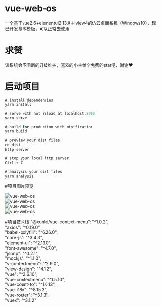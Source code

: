 # vue-web-os
一个基于vue2.6+elementui2.13.0＋iview4的仿云桌面系统（Windows10），现已开发基本模板，可以正常去使用

# 求赞
该系统会不间断的升级维护，喜欢的小主给个免费的star吧，谢谢❤

# 启动项目
```Java
# install dependencies
yarn install

# serve with hot reload at localhost:8080
yarn serve

# build for production with minification
yarn build

# preview your dist files
cd dist
http-server

# stop your local http server
Ctrl + C

# analysis your dist files
yarn analysis
```

#项目图片预览

![vue-web-os](https://s2.ax1x.com/2020/02/19/3A5L01.png "vue-web-os")  
![vue-web-os](https://s2.ax1x.com/2020/02/19/3A5OTx.png "vue-web-os")  
![vue-web-os](https://s2.ax1x.com/2020/02/19/3A576J.png "vue-web-os")  
![vue-web-os](https://s2.ax1x.com/2020/02/19/3A5HX9.png "vue-web-os")  


#项目技术栈
"@xunlei/vue-context-menu": "^1.0.2",<br>
    "axios": "^0.19.0",<br>
    "babel-polyfill": "^6.26.0",<br>
    "core-js": "^3.4.3",<br>
    "element-ui": "^2.13.0",<br>
    "font-awesome": "^4.7.0",<br>
    "jsonp": "^0.2.1",<br>
    "mockjs": "^1.1.0",<br>
    "v-contextmenu": "^2.9.0",<br>
    "view-design": "^4.1.2",<br>
    "vue": "^2.6.10",<br>
    "vue-contextmenu": "^1.5.10",<br>
    "vue-count-to": "^1.0.13",<br>
    "vue-i18n": "^8.15.3",<br>
    "vue-router": "^3.1.3",<br>
    "vuex": "^3.1.2"<br>
	
